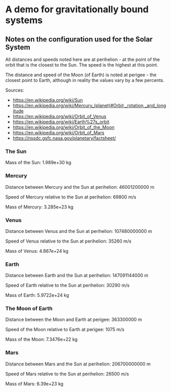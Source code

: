 # A demo for gravitationally bound systems

## Notes on the configuration used for the Solar System

All distances and speeds noted here are at perihelion - at the point of
the orbit that is the closest to the Sun. The speed is the highest at
this point.

The distance and speed of the Moon (of Earth) is noted at perigee - the
closest point to Earth, although in reality the values vary by a few
percents.

Sources:
  - https://en.wikipedia.org/wiki/Sun
  - https://en.wikipedia.org/wiki/Mercury_(planet)#Orbit,_rotation,_and_longitude
  - https://en.wikipedia.org/wiki/Orbit_of_Venus
  - https://en.wikipedia.org/wiki/Earth%27s_orbit
  - https://en.wikipedia.org/wiki/Orbit_of_the_Moon
  - https://en.wikipedia.org/wiki/Orbit_of_Mars
  - https://nssdc.gsfc.nasa.gov/planetary/factsheet/

### The Sun

Mass of the Sun: 1.989e+30 kg

### Mercury

Distance between Mercury and the Sun at perihelion: 46001200000 m

Speed of Mercury relative to the Sun at perihelion: 69800 m/s

Mass of Mercury: 3.285e+23 kg


### Venus

Distance between Venus and the Sun at perihelion: 107480000000 m

Speed of Venus relative to the Sun at perihelion: 35260 m/s

Mass of Venus: 4.867e+24 kg


### Earth

Distance between Earth and the Sun at perihelion: 147091144000 m

Speed of Earth relative to the Sun at perihelion: 30290 m/s

Mass of Earth: 5.9722e+24 kg


### The Moon of Earth

Distance between the Moon and Earth at perigee: 363300000 m

Speed of the Moon relative to Earth at perigee: 1075 m/s

Mass of the Moon: 7.3476e+22 kg


### Mars

Distance between Mars and the Sun at perihelion: 206700000000 m

Speed of Mars relative to the Sun at perihelion: 26500 m/s

Mass of Mars: 6.39e+23 kg
